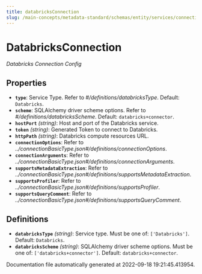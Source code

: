 ```yaml
---
title: databricksConnection
slug: /main-concepts/metadata-standard/schemas/entity/services/connections/database/databricksconnection
---
```


# DatabricksConnection

*Databricks Connection Config*

## Properties

- **`type`**: Service Type. Refer to *#/definitions/databricksType*. Default: `Databricks`.
- **`scheme`**: SQLAlchemy driver scheme options. Refer to *#/definitions/databricksScheme*. Default: `databricks+connector`.
- **`hostPort`** *(string)*: Host and port of the Databricks service.
- **`token`** *(string)*: Generated Token to connect to Databricks.
- **`httpPath`** *(string)*: Databricks compute resources URL.
- **`connectionOptions`**: Refer to *../connectionBasicType.json#/definitions/connectionOptions*.
- **`connectionArguments`**: Refer to *../connectionBasicType.json#/definitions/connectionArguments*.
- **`supportsMetadataExtraction`**: Refer to *../connectionBasicType.json#/definitions/supportsMetadataExtraction*.
- **`supportsProfiler`**: Refer to *../connectionBasicType.json#/definitions/supportsProfiler*.
- **`supportsQueryComment`**: Refer to *../connectionBasicType.json#/definitions/supportsQueryComment*.
## Definitions

- **`databricksType`** *(string)*: Service type. Must be one of: `['Databricks']`. Default: `Databricks`.
- **`databricksScheme`** *(string)*: SQLAlchemy driver scheme options. Must be one of: `['databricks+connector']`. Default: `databricks+connector`.


Documentation file automatically generated at 2022-09-18 19:21:45.413954.

